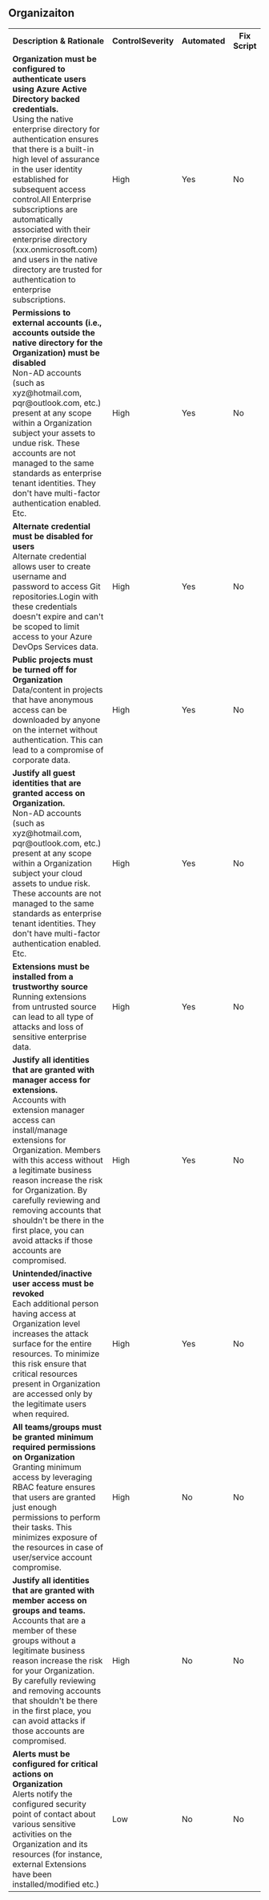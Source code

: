 <html>
<head>

</head><body>
<H2>Organizaiton</H2><table><tr><th>Description & Rationale</th><th>ControlSeverity</th><th>Automated</th><th>Fix Script</th></tr>
<tr><td><b>Organization must be configured to authenticate users using Azure Active Directory backed credentials.</b><br/>Using the native enterprise directory for authentication ensures that there is a built-in high level of assurance in the user identity established for subsequent access control.All Enterprise subscriptions are automatically associated with their enterprise directory (xxx.onmicrosoft.com) and users in the native directory are trusted for authentication to enterprise subscriptions.</td><td>High</td><td>Yes</td><td>No</td></tr>

<tr><td><b>Permissions to external accounts (i.e., accounts outside the native directory for the Organization) must be disabled</b>
<br/>
Non-AD accounts (such as xyz@hotmail.com, pqr@outlook.com, etc.) present at any scope within a Organization subject your assets to undue risk. These accounts are not managed to the same standards as enterprise tenant identities. They don't have multi-factor authentication enabled. Etc.
</td><td>High</td><td>Yes</td><td>No</td></tr>

<tr><td><b>Alternate credential must be disabled for users</b>
<br/>
Alternate credential allows user to create username and password to access Git repositories.Login with these credentials doesn't expire and can't be scoped to limit access to your Azure DevOps Services data.
</td><td>High</td><td>Yes</td><td>No</td></tr>

<tr><td><b>Public projects must be turned off for Organization</b>
<br/>
Data/content in projects that have anonymous access can be downloaded by anyone on the internet without authentication. This can lead to a compromise of corporate data. 
</td><td>High</td><td>Yes</td><td>No</td></tr>

<tr><td><b>Justify all guest identities that are granted access on Organization. </b>
<br/>
Non-AD accounts (such as xyz@hotmail.com, pqr@outlook.com, etc.) present at any scope within a Organization subject your cloud assets to undue risk. These accounts are not managed to the same standards as enterprise tenant identities. They don't have multi-factor authentication enabled. Etc.
</td><td>High</td><td>Yes</td><td>No</td></tr>

<tr><td><b>Extensions must be installed from a trustworthy source</b>
<br/>
Running extensions from untrusted source can lead to all type of attacks and loss of sensitive enterprise data.
</td><td>High</td><td>Yes</td><td>No</td></tr>

<tr><td><b>Justify all identities that are granted with manager access for extensions.</b>
<br/>
Accounts with extension manager access can install/manage extensions for Organization. Members with this access without a legitimate business reason increase the risk for Organization. By carefully reviewing and removing accounts that shouldn't be there in the first place, you can avoid attacks if those accounts are compromised.
</td><td>High</td><td>Yes</td><td>No</td></tr>

<tr><td><b>Unintended/inactive user access must be revoked</b>
<br/>
Each additional person having access at Organization level increases the attack surface for the entire resources. To minimize this risk ensure that critical resources present in Organization are accessed only by the legitimate users when required.
</td><td>High</td><td>Yes</td><td>No</td></tr>

<tr><td><b>All teams/groups must be granted minimum required permissions on Organization</b>
<br/>
Granting minimum access by leveraging RBAC feature ensures that users are granted just enough permissions to perform their tasks. This minimizes exposure of the resources in case of user/service account compromise.
</td><td>High</td><td>No</td><td>No</td></tr>


<tr><td><b> Justify all identities that are granted with member access on groups and teams.</b>
<br/>
Accounts that are a member of these groups without a legitimate business reason increase the risk for your Organization. By carefully reviewing and removing accounts that shouldn't be there in the first place, you can avoid attacks if those accounts are compromised.
</td><td>High</td><td>No</td><td>No</td></tr>

<tr><td><b>Alerts must be configured for critical actions on Organization </b>
<br/>
Alerts notify the configured security point of contact about various sensitive activities on the Organization and its resources (for instance, external Extensions have been installed/modified etc.)
</td><td>Low</td><td>No</td><td>No</td></tr>

</table>
<table>
</table>
</body></html>
